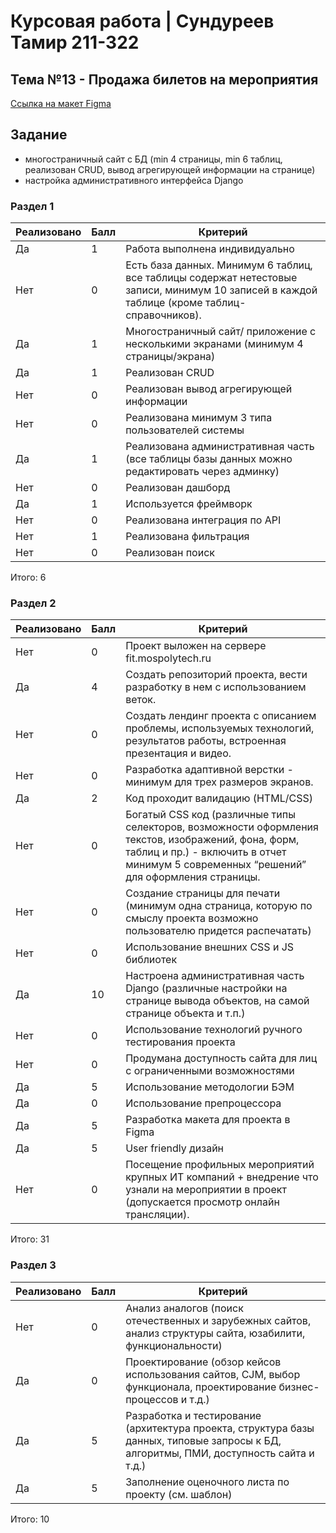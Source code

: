 # Курсовая работа | Сундуреев Тамир 211-322
## Тема №13 - Продажа билетов на мероприятия
[Ссылка на макет Figma](https://www.figma.com/file/ZLtLUVy3ozOTxf2FSLCnPD/ticketee?node-id=0%3A1)

## Задание

- многостраничный сайт с БД 
(min 4 страницы, min 6 таблиц, реализован CRUD, вывод агрегирующей информации на странице)
- настройка административного интерфейса Django


### Раздел 1

**Реализовано**|**Балл**|**Критерий**
-----|-----|-----
Да|1|Работа выполнена индивидуально
Нет|0|Есть база данных. Минимум 6 таблиц, все таблицы содержат нетестовые записи, минимум 10 записей в каждой таблице (кроме таблиц-справочников).
Да|1|Многостраничный сайт/ приложение с несколькими экранами (минимум 4 страницы/экрана)
Да|1|Реализован CRUD
Нет|0|Реализован вывод агрегирующей информации
Нет|0|Реализована минимум 3 типа пользователей системы
Да|1|Реализована административная часть (все таблицы базы данных можно редактировать через админку)
Нет|0|Реализован дашборд
Да|1|Используется фреймворк
Нет|0|Реализована интеграция по API
Нет|1|Реализована фильтрация
Нет|0|Реализован поиск

Итого: 6

### Раздел 2

**Реализовано**|**Балл**|**Критерий**
-----|-----|-----
Нет|0|Проект выложен на сервере fit.mospolytech.ru
Да|4|Создать репозиторий проекта, вести разработку в нем с использованием веток.
Нет|0|Создать лендинг проекта с описанием проблемы, используемых технологий, результатов работы, встроенная презентация и видео.
Нет|0|Разработка адаптивной верстки - минимум для трех размеров экранов.
Да|2|Код проходит валидацию (HTML/CSS)
Нет|0|Богатый CSS код (различные типы селекторов, возможности оформления текстов, изображений, фона, форм, таблиц и пр.) - включить в отчет минимум 5 современных “решений” для оформления страницы.
Нет|0|Создание страницы для печати (минимум одна страница, которую по смыслу проекта возможно пользователю придется распечатать)
Нет|0|Использование внешних CSS и JS библиотек
Да|10|Настроена административная часть Django (различные настройки на странице вывода объектов, на самой странице объекта и т.п.)
Нет|0|Использование технологий ручного тестирования проекта
Нет|0|Продумана доступность сайта для лиц с ограниченными возможностями
Да|5|Использование методологии БЭМ
Да|0|Использование препроцессора
Да|5|Разработка макета для проекта в Figma
Да|5|User friendly дизайн
Нет|0|Посещение профильных мероприятий крупных ИТ компаний + внедрение что узнали на мероприятии в проект (допускается просмотр онлайн трансляции).

Итого: 31

### Раздел 3

**Реализовано**|**Балл**|**Критерий**
-----|-----|-----
Нет|0|Анализ аналогов (поиск отечественных и зарубежных сайтов, анализ структуры сайта, юзабилити, функциональности)
Да|0|Проектирование (обзор кейсов использования сайтов, CJM, выбор функционала, проектирование бизнес-процессов и т.д.)
Да|5|Разработка и тестирование (архитектура проекта, структура базы данных, типовые запросы к БД, алгоритмы, ПМИ, доступность сайта и т.д.)
Да|5|Заполнение оценочного листа по проекту (см. шаблон)

Итого: 10
